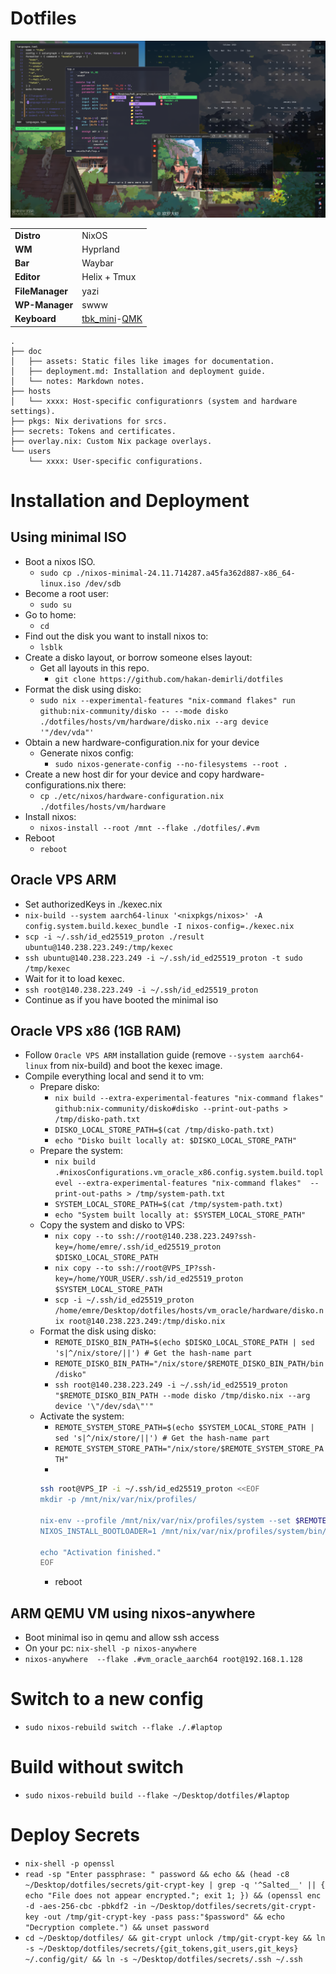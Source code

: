 # Dotfiles

![de](doc/assets/de.png)

|   |   |
|---|---|
| **Distro**      | NixOS        |
| **WM**          | Hyprland     |
| **Bar**         | Waybar       |
| **Editor**      | Helix + Tmux |
| **FileManager** | yazi         |
| **WP-Manager**  | swww         |
| **Keyboard**    | [tbk_mini](https://github.com/Bastardkb/TBK-Mini)-[QMK](https://github.com/hakan-demirli/dotfiles/tree/main/.local/share/qmk) |

```
.
├── doc
│   ├── assets: Static files like images for documentation.
│   ├── deployment.md: Installation and deployment guide.
│   └── notes: Markdown notes.
├── hosts
│   └── xxxx: Host-specific configurationrs (system and hardware settings).
├── pkgs: Nix derivations for srcs.
├── secrets: Tokens and certificates.
├── overlay.nix: Custom Nix package overlays.
└── users
    └── xxxx: User-specific configurations.
```

# Installation and Deployment

## Using minimal ISO
  * Boot a nixos ISO.
    * ```sudo cp ./nixos-minimal-24.11.714287.a45fa362d887-x86_64-linux.iso /dev/sdb```
  * Become a root user:
    * ```sudo su```
  * Go to home:
    * ```cd```
  * Find out the disk you want to install nixos to:
    * ```lsblk```
  * Create a disko layout, or borrow someone elses layout:
    * Get all layouts in this repo.
      * ```git clone https://github.com/hakan-demirli/dotfiles```
  * Format the disk using disko:
    * ```sudo nix --experimental-features "nix-command flakes" run github:nix-community/disko -- --mode disko ./dotfiles/hosts/vm/hardware/disko.nix --arg device '"/dev/vda"'```
  * Obtain a new hardware-configuration.nix for your device
    * Generate nixos config:
      * ```sudo nixos-generate-config --no-filesystems --root .```
  * Create a new host dir for your device and copy hardware-configurations.nix there: 
    * ```cp ./etc/nixos/hardware-configuration.nix ./dotfiles/hosts/vm/hardware```
  * Install nixos:
    * ```nixos-install --root /mnt --flake ./dotfiles/.#vm```
  * Reboot
    * ```reboot```

## Oracle VPS ARM
* Set authorizedKeys in ./kexec.nix
* ```nix-build --system aarch64-linux '<nixpkgs/nixos>' -A config.system.build.kexec_bundle -I nixos-config=./kexec.nix```
* ```scp -i ~/.ssh/id_ed25519_proton ./result ubuntu@140.238.223.249:/tmp/kexec```
* ```ssh ubuntu@140.238.223.249 -i ~/.ssh/id_ed25519_proton -t sudo /tmp/kexec```
* Wait for it to load kexec.
* ```ssh root@140.238.223.249 -i ~/.ssh/id_ed25519_proton```
* Continue as if you have booted the minimal iso

## Oracle VPS x86 (1GB RAM)
* Follow `Oracle VPS ARM` installation guide (remove `--system aarch64-linux` from nix-build) and boot the kexec image.
* Compile everything local and send it to vm:
    * Prepare disko:
        * ```nix build --extra-experimental-features "nix-command flakes" github:nix-community/disko#disko --print-out-paths > /tmp/disko-path.txt```
        * ```DISKO_LOCAL_STORE_PATH=$(cat /tmp/disko-path.txt)```
        * ```echo "Disko built locally at: $DISKO_LOCAL_STORE_PATH"```
    * Prepare the system:
        * ```nix build .#nixosConfigurations.vm_oracle_x86.config.system.build.toplevel --extra-experimental-features "nix-command flakes"  --print-out-paths > /tmp/system-path.txt```
        * ```SYSTEM_LOCAL_STORE_PATH=$(cat /tmp/system-path.txt)```
        * ```echo "System built locally at: $SYSTEM_LOCAL_STORE_PATH"```
    * Copy the system and disko to VPS:
        * ```nix copy --to ssh://root@140.238.223.249?ssh-key=/home/emre/.ssh/id_ed25519_proton $DISKO_LOCAL_STORE_PATH```
        * ```nix copy --to ssh://root@VPS_IP?ssh-key=/home/YOUR_USER/.ssh/id_ed25519_proton $SYSTEM_LOCAL_STORE_PATH```
        * ```scp -i ~/.ssh/id_ed25519_proton /home/emre/Desktop/dotfiles/hosts/vm_oracle/hardware/disko.nix root@140.238.223.249:/tmp/disko.nix```
    * Format the disk using disko:
        * ```REMOTE_DISKO_BIN_PATH=$(echo $DISKO_LOCAL_STORE_PATH | sed 's|^/nix/store/||') # Get the hash-name part```
        * ```REMOTE_DISKO_BIN_PATH="/nix/store/$REMOTE_DISKO_BIN_PATH/bin/disko"```
        * ```ssh root@140.238.223.249 -i ~/.ssh/id_ed25519_proton "$REMOTE_DISKO_BIN_PATH --mode disko /tmp/disko.nix --arg device '\"/dev/sda\"'"```
    * Activate the system:
        * ```REMOTE_SYSTEM_STORE_PATH=$(echo $SYSTEM_LOCAL_STORE_PATH | sed 's|^/nix/store/||') # Get the hash-name part```
        * ```REMOTE_SYSTEM_STORE_PATH="/nix/store/$REMOTE_SYSTEM_STORE_PATH"```
        * 
        ```bash
        ssh root@VPS_IP -i ~/.ssh/id_ed25519_proton <<EOF
        mkdir -p /mnt/nix/var/nix/profiles/

        nix-env --profile /mnt/nix/var/nix/profiles/system --set $REMOTE_SYSTEM_STORE_PATH
        NIXOS_INSTALL_BOOTLOADER=1 /mnt/nix/var/nix/profiles/system/bin/switch-to-configuration boot

        echo "Activation finished."
        EOF
        ```
        * reboot

## ARM QEMU VM using nixos-anywhere
* Boot minimal iso in qemu and allow ssh access
* On your pc: ```nix-shell -p nixos-anywhere```
* ```nixos-anywhere  --flake .#vm_oracle_aarch64 root@192.168.1.128```

# Switch to a new config
*  ```sudo nixos-rebuild switch --flake ./.#laptop```

# Build without switch
* ```sudo nixos-rebuild build --flake ~/Desktop/dotfiles/#laptop```

# Deploy Secrets
* ```nix-shell -p openssl```
* ```read -sp "Enter passphrase: " password && echo && (head -c8 ~/Desktop/dotfiles/secrets/git-crypt-key | grep -q '^Salted__' || { echo "File does not appear encrypted."; exit 1; }) && (openssl enc -d -aes-256-cbc -pbkdf2 -in ~/Desktop/dotfiles/secrets/git-crypt-key -out /tmp/git-crypt-key -pass pass:"$password" && echo "Decryption complete.") && unset password```
* ```cd ~/Desktop/dotfiles/ && git-crypt unlock /tmp/git-crypt-key && ln -s ~/Desktop/dotfiles/secrets/{git_tokens,git_users,git_keys} ~/.config/git/ && ln -s ~/Desktop/dotfiles/secrets/.ssh ~/.ssh```
